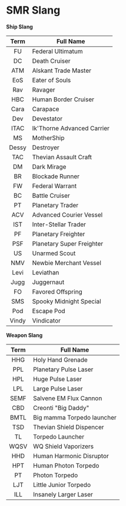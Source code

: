 <!-- TITLE: SMR Slang -->
<!-- SUBTITLE: A quick summary of SMR Slang -->

# SMR Slang

**Ship Slang**

| Term	| Full Name	|
| :---: | --- |
| FU	| Federal Ultimatum |
| DC	| Death Cruiser |
| ATM	| Alskant Trade Master |
| EoS	| Eater of Souls	|
| Rav	| Ravager |
| HBC	| Human Border Cruiser	|
| Cara	| Carapace |
| Dev	| Devestator	|
| ITAC	| Ik'Thorne Advanced Carrier |
| MS	| MotherShip	 |
| Dessy	| Destroyer |
| TAC	| Thevian Assault Craft |
| DM	| Dark Mirage |
| BR	| Blockade Runner	 |
| FW	| Federal Warrant |
| BC	| Battle Cruiser	|
| PT	| Planetary Trader |
| ACV	| Advanced Courier Vessel	 |
| IST	| Inter-Stellar Trader |
| PF	| Planetary Freighter |
| PSF	| Planetary Super Freighter	 |
| US	| Unarmed Scout |
| NMV	| Newbie Merchant Vessel	 |
| Levi	| Leviathan |
| Jugg	| Juggernaut	 |
| FO	| Favored Offspring |
| SMS	| Spooky Midnight Special	|
| Pod	| Escape Pod |
| Vindy	| Vindicator | 

**Weapon Slang**

| Term	| Full Name	|
| :---: | --- |
| HHG	| Holy Hand Grenade	|
| PPL	| Planetary Pulse Laser	|
| HPL	| Huge Pulse Laser	|
| LPL	| Large Pulse Laser	|
| SEMF	| Salvene EM Flux Cannon		|
| CBD	| Creonti "Big Daddy"	|
| BMTL	| Big mamma Torpedo launcher		|
| TSD	| Thevian Shield Dispencer	|
| TL	| Torpedo Launcher		|
| WQSV	| WQ Shield Vaporizers	|
| HHD	| Human Harmonic Disruptor		|
| HPT	| Human Photon Torpedo	|
| PT	| Photon Torpedo		|
| LJT	| Little Junior Torpedo	|
| ILL	| Insanely Larger Laser	|
